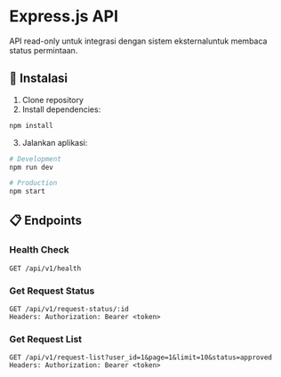 # Express.js API

API read-only untuk integrasi dengan sistem eksternaluntuk membaca status permintaan.

## 🚀 Instalasi

1. Clone repository
2. Install dependencies:
```bash
npm install
```

3. Jalankan aplikasi:
```bash
# Development
npm run dev

# Production
npm start
```

## 📋 Endpoints

### Health Check
```
GET /api/v1/health
```

### Get Request Status
```
GET /api/v1/request-status/:id
Headers: Authorization: Bearer <token>
```

### Get Request List
```
GET /api/v1/request-list?user_id=1&page=1&limit=10&status=approved
Headers: Authorization: Bearer <token>
```
